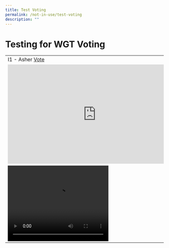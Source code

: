 ```yaml
---
title: Test Voting
permalink: /not-in-use/test-voting
description: ""
---
```

# Testing for WGT Voting
<table width="100%">
	<tr>
		<td>
			I1 - Asher <a href="https://form.gov.sg/#!/61e8420767949600143cf75c?622f011a09260b0012490c8c=I1%20Asher">Vote</a>
		</td>
		<td>
			F1 - Robert Lim <a href="https://form.gov.sg/#!/61e8420767949600143cf75c?622f011a09260b0012490c8c=F1%20Robert%20Lim">Vote</a>
		</td>
	</tr>
	<tr>
		<td>
<iframe width="560" height="315" src="https://www.youtube.com/embed/7LN-OsjmIz8" title="YouTube video player" frameborder="0" allow="accelerometer; autoplay; clipboard-write; encrypted-media; gyroscope; picture-in-picture" allowfullscreen></iframe>
		</td>
		<td>
<iframe width="560" height="315" src="https://www.youtube.com/embed/7LN-OsjmIz8" title="YouTube video player" frameborder="0" allow="accelerometer; autoplay; clipboard-write; encrypted-media; gyroscope; picture-in-picture" allowfullscreen></iframe>
		</td>
	</tr>
	<tr>
		<td>
			<video width="320" height="240" controls>
  <source src="https://www.facebook.com/plugins/video.php?height=476&href=https%3A%2F%2Fwww.facebook.com%2Fnick.ong.7737%2Fvideos%2F480561050390616%2F&show_text=false&width=269&t=0" type="video/mp4">
Your browser does not support the video tag.
</video>
		</td>
		<td>
		</td>
	</tr>
</table>